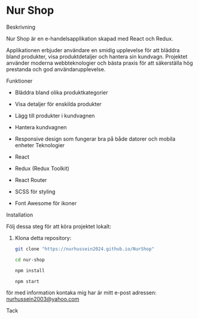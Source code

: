 # Nur Shop

 Beskrivning

Nur Shop är en e-handelsapplikation skapad med React och Redux.

 Applikationen erbjuder användare en smidig upplevelse för att bläddra bland produkter, visa produktdetaljer och hantera sin kundvagn. Projektet använder moderna webbteknologier och bästa praxis för att säkerställa hög prestanda och god användarupplevelse.

Funktioner

- Bläddra bland olika produktkategorier
- Visa detaljer för enskilda produkter
- Lägg till produkter i kundvagnen
- Hantera kundvagnen
- Responsive design som fungerar bra på både datorer och mobila enheter
 Teknologier

- React
- Redux (Redux Toolkit)
- React Router
- SCSS för styling
- Font Awesome för ikoner

Installation

Följ dessa steg för att köra projektet lokalt:

1. Klona detta repository:
   ```bash
   git clone "https://nurhussein2024.github.io/NurShop"

   cd nur-shop
   
   npm install

   npm start

 för med information kontaka mig  har är mitt e-post adressen: nurhussein2003@yahoo.com

Tack